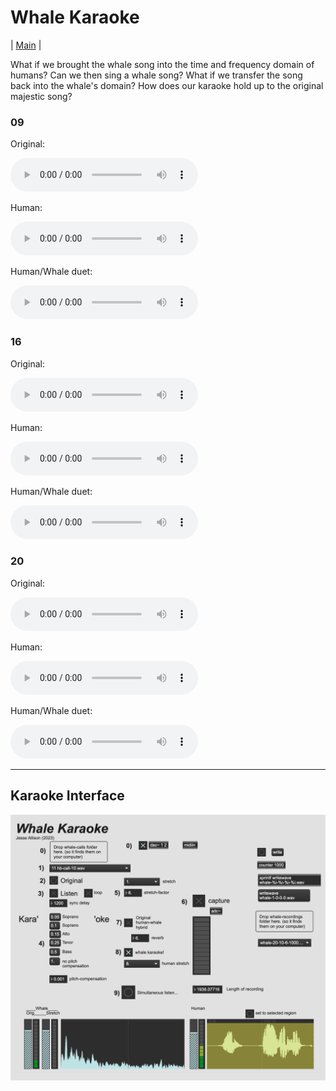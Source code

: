 <head>
  <meta http-equiv="Permissions-Policy" content="interest-cohort=()">
</head>

# Whale Karaoke

| [Main](index.md) | 



What if we brought the whale song into the time and frequency domain of humans?  Can we then sing a whale song?  What if we transfer the song back into the whale's domain? How does our karaoke hold up to the original majestic song?  


### 09

Original: 

<audio src="./media/human-whale-hybrids/09/02 hb-call-1.wav" controls></audio>

Human:

<audio src="./media/human-whale-hybrids/09/whale-9-1-3-4.wav" controls></audio>

Human/Whale duet: 

<audio src="./media/human-whale-hybrids/09/whale-hybrid-9-1-3-4.wav" controls></audio>

### 16

Original: 

<audio src="./media/human-whale-hybrids/09/09 hb-call-8.wav" controls></audio>

Human:

<audio src="./media/human-whale-hybrids/09/whale-16-8-3-20.wav" controls></audio>

Human/Whale duet: 

<audio src="./media/human-whale-hybrids/09/whale-hybrid-16-8-3-20.wav" controls></audio>

### 20

Original: 

<audio src="./media/human-whale-hybrids/09/11 hb-call-10.wav" controls></audio>

Human:

<audio src="./media/human-whale-hybrids/09/whale-20-10-6-1000.wav" controls></audio>

Human/Whale duet: 

<audio src="./media/human-whale-hybrids/09/whale-hybrid-20-10-6-1000.wav" controls></audio>


<hr>

## Karaoke Interface

![Karaoke Interface](./media/whale-karaoke-patch.png)






